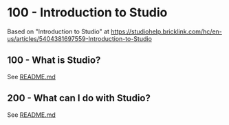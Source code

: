 # 100 - Introduction to Studio

Based on "Introduction to Studio" at https://studiohelp.bricklink.com/hc/en-us/articles/5404381697559-Introduction-to-Studio

## 100 - What is Studio?

See [README.md](./100/README.md)

## 200 - What can I do with Studio?

See [README.md](./200/README.md)
